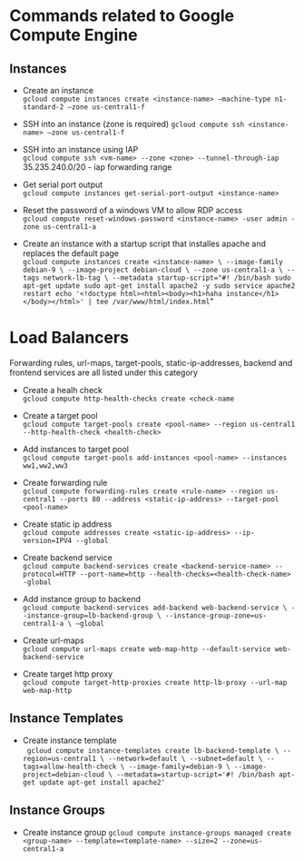 # Commands related to Google Compute Engine

## Instances

- Create an instance  
  `gcloud compute instances create <instance-name> —machine-type n1-standard-2 —zone us-central1-f`

- SSH into an instance (zone is required)
  `gcloud compute ssh <instance-name> —zone us-central1-f `

- SSH into an instance using IAP  
  `gcloud compute ssh <vm-name> --zone <zone> --tunnel-through-iap`
  35.235.240.0/20 - iap forwarding range

- Get serial port output  
  `gcloud compute instances get-serial-port-output <instance-name>`

- Reset the password of a windows VM to allow RDP access  
  `gcloud compute reset-windows-password <instance-name> -user admin -zone us-central1-a`

- Create an instance with a startup script that installes apache and replaces the default page  
  `gcloud compute instances create <instance-name> \ --image-family debian-9 \ --image-project debian-cloud \ --zone us-central1-a \ --tags network-lb-tag \ --metadata startup-script="#! /bin/bash sudo apt-get update sudo apt-get install apache2 -y sudo service apache2 restart echo '<!doctype html><html><body><h1>haha instance</h1></body></html>' | tee /var/www/html/index.html”`

# Load Balancers

Forwarding rules, url-maps, target-pools, static-ip-addresses, backend and frontend services are all listed under this category

- Create a healh check  
  `gcloud compute http-health-checks create <check-name `

- Create a target pool  
  `gcloud compute target-pools create <pool-name> --region us-central1 --http-health-check <health-check>`

- Add instances to target pool  
  `gcloud compute target-pools add-instances <pool-name> --instances ww1,ww2,ww3`

- Create forwarding rule  
  `gcloud compute forwarding-rules create <rule-name> --region us-central1 --ports 80 --address <static-ip-address> --target-pool <pool-name>`

- Create static ip address  
  `gcloud compute addresses create <static-ip-address> --ip-version=IPV4 --global`

- Create backend service  
  `gcloud compute backend-services create <backend-service-name> --protocol=HTTP --port-name=http --health-checks=<health-check-name> -global`

- Add instance group to backend  
  `gcloud compute backend-services add-backend web-backend-service \ --instance-group=lb-backend-group \ --instance-group-zone=us-central1-a \ —global`

- Create url-maps  
  `gcloud compute url-maps create web-map-http --default-service web-backend-service`

- Create target http proxy  
  `gcloud compute target-http-proxies create http-lb-proxy --url-map web-map-http`

## Instance Templates

- Create instance template  
  ` gcloud compute instance-templates create lb-backend-template \ --region=us-central1 \ --network=default \ --subnet=default \ --tags=allow-health-check \ --image-family=debian-9 \ --image-project=debian-cloud \ --metadata=startup-script='#! /bin/bash apt-get update apt-get install apache2'`

## Instance Groups

- Create instance group
  `gcloud compute instance-groups managed create <group-name> --template=<template-name> --size=2 --zone=us-central1-a`
